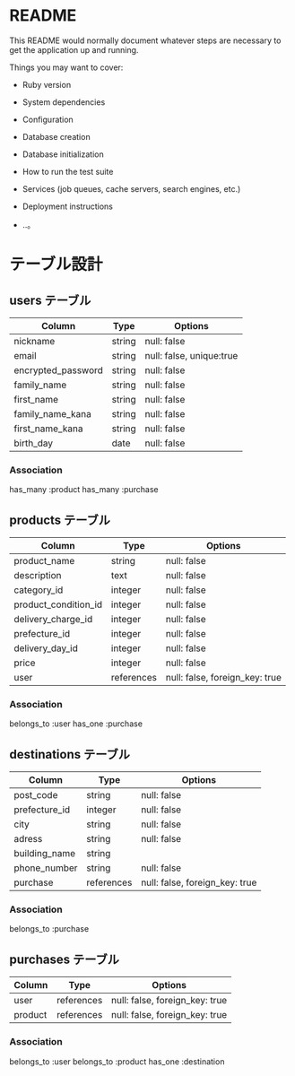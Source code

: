 # README

This README would normally document whatever steps are necessary to get the
application up and running.

Things you may want to cover:

* Ruby version

* System dependencies

* Configuration

* Database creation

* Database initialization

* How to run the test suite

* Services (job queues, cache servers, search engines, etc.)

* Deployment instructions

* ..。

# テーブル設計

## users テーブル

| Column                | Type   | Options                  |
| ------------------    | ------ | -----------              |
| nickname              | string | null: false              |
| email                 | string | null: false, unique:true |
| encrypted_password    | string | null: false              |
| family_name           | string | null: false              |
| first_name            | string | null: false              |
| family_name_kana      | string | null: false              |
| first_name_kana       | string | null: false              |
| birth_day             | date   | null: false              |

### Association
has_many :product
has_many :purchase



## products テーブル

| Column               | Type       | Options                        |
| -------              | ---------- | ------------------------------ |
| product_name         | string     | null: false                    |
| description          | text       | null: false                    |
| category_id          | integer    | null: false                    |
| product_condition_id | integer    | null: false                    |
| delivery_charge_id   | integer    | null: false                    |
| prefecture_id        | integer    | null: false                    |
| delivery_day_id      | integer    | null: false                    |
| price                | integer    | null: false                    |
| user                 | references | null: false, foreign_key: true |

### Association
belongs_to :user
has_one :purchase



## destinations テーブル

| Column         | Type        | Options                        |
| -------        | ----------  | ------------------------------ |
| post_code      | string      | null: false                    |
| prefecture_id  | integer     | null: false                    |
| city           | string      | null: false                    |
| adress         | string      | null: false                    |
| building_name  | string      |                                |
| phone_number   | string      | null: false                    |
| purchase       | references  | null: false, foreign_key: true |

### Association
belongs_to :purchase



## purchases テーブル

| Column     | Type        | Options                        |
| ---------- | ----------- | -----------                    |
| user       | references  | null: false, foreign_key: true |
| product    | references  | null: false, foreign_key: true |

### Association
belongs_to :user
belongs_to :product
has_one :destination
